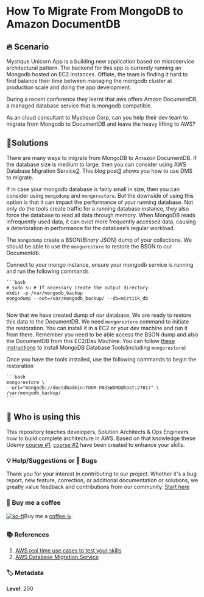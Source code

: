 # How To Migrate From MongoDB to Amazon DocumentDB

## 🔥 Scenario

Mystique Unicorn App is a building new application based on microservice architectural pattern. The backend for this app is currently running an Mongodb hosted on EC2 instances. Offlate, the team is finding it hard to find balance their time between managing the mongodb cluster at production scale and doing the app development.

During a recent conference they learnt that aws offers Amzon DocumentDB, a managed database service that is mongodb compatible.

As an cloud consultant to Mystique Corp, can you help their dev team to migrate from Mongodb to DocumentDB and leave the heavy lifting to AWS?

## 🎯Solutions

There are many ways to migrate from MongoDB to Amazon DocumentDB. If the database size is medium to large, then you can consider using AWS Database Migration Service[2]. This blog post[3] shows you how to use DMS to migrate.

If in case your mongodb database is fairly small in size, then you can consider using `mongodump` and `mongorestore`. But the downside of using this option is that it can impact the performance of your running database. Not only do the tools create traffic for a running database instance, they also force the database to read all data through memory. When MongoDB reads infrequently used data, it can evict more frequently accessed data, causing a deterioration in performance for the database’s regular workload.

The `mongodump` create a BSON(_Binary JSON_) dump of your collections. We should be able to use the `mongorestore` to restore the BSON to our Documentdb.

Connect to your mongo instance, ensure your mongodb service is running and run the following commands

    ```bash
    # sudo su # If necessary create the output directory
    mkdir -p /var/mongodb_backup
    mongodump --out=/var/mongodb_backup/ --db=miztiik_db
    ```

Now that we have created dump of our database, We are ready to restore this data to the DocumentDB. We need `mongorestore` command to initiate the restoration. You can install it in a EC2 or your dev machine and run it from there. Remember you need to be able access the BSON dump and also the DocumentDB from this EC2/Dev Machine. You can follow [these instructions][4] to install MongoDB Database Tools(including `mongorestore`)

Once you have the tools installed, use the following commands to begin the restoration

    ```bash
    mongorestore \
    --uri="mongodb://docsdbadmin:YOUR-PASSWORD@host:27017" \
    /var/mongodb_backup/
    ```

## 📌 Who is using this

This repository teaches developers, Solution Architects & Ops Engineers how to build complete architecture in AWS. Based on that knowledge these Udemy [course #1][103], [course #2][102] have been created to enhance your skills.

### 💡 Help/Suggestions or 🐛 Bugs

Thank you for your interest in contributing to our project. Whether it's a bug report, new feature, correction, or additional documentation or solutions, we greatly value feedback and contributions from our community. [Start here][200]

### 👋 Buy me a coffee

[![ko-fi](https://www.ko-fi.com/img/githubbutton_sm.svg)](https://ko-fi.com/Q5Q41QDGK)Buy me a [coffee ☕][900].

### 📚 References

1. [AWS real time use cases to test your skills][1]
2. [AWS Database Migration Service][2]

### 🏷️ Metadata

**Level**: 200

[1]: https://github.com/miztiik/aws-real-time-use-cases
[2]: https://aws.amazon.com/dms/
[3]: https://github.com/miztiik/dms-mongodb-to-documentdb
[4]: https://docs.mongodb.com/database-tools/installation/#install-tools
[100]: https://www.udemy.com/course/aws-cloud-security/?referralCode=B7F1B6C78B45ADAF77A9
[101]: https://www.udemy.com/course/aws-cloud-security-proactive-way/?referralCode=71DC542AD4481309A441
[102]: https://www.udemy.com/course/aws-cloud-development-kit-from-beginner-to-professional/?referralCode=E15D7FB64E417C547579
[103]: https://www.udemy.com/course/aws-cloudformation-basics?referralCode=93AD3B1530BC871093D6
[200]: https://github.com/miztiik/cfn-challenges/issues
[899]: https://www.udemy.com/user/n-kumar/
[900]: https://ko-fi.com/miztiik
[901]: https://ko-fi.com/Q5Q41QDGK
